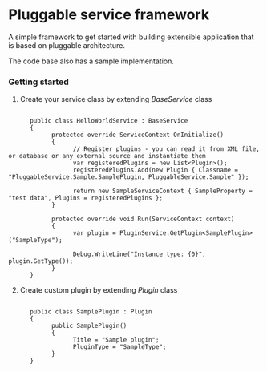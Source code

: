 # Pluggable service framework

A simple framework to get started with building extensible application that is based on pluggable architecture.

The code base also has a sample implementation.

### Getting started
1. Create your service class by extending *BaseService* class

```

      public class HelloWorldService : BaseService
      {
            protected override ServiceContext OnInitialize()
            {
                  // Register plugins - you can read it from XML file, or database or any external source and instantiate them
                  var registeredPlugins = new List<Plugin>();
                  registeredPlugins.Add(new Plugin { Classname = "PluggableService.Sample.SamplePlugin, PluggableService.Sample" });

                  return new SampleServiceContext { SampleProperty = "test data", Plugins = registeredPlugins };
            }

            protected override void Run(ServiceContext context)
            {
                  var plugin = PluginService.GetPlugin<SamplePlugin>("SampleType");

                  Debug.WriteLine("Instance type: {0}", plugin.GetType());
            }
      }
```

2. Create custom plugin by extending *Plugin* class

```

      public class SamplePlugin : Plugin
      {
            public SamplePlugin()
            {
                  Title = "Sample plugin";
                  PluginType = "SampleType";
            }
      }

```   
